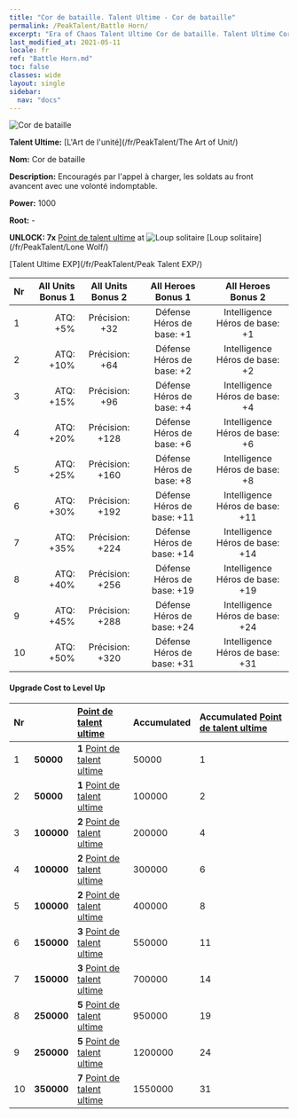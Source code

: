 ```yaml
---
title: "Cor de bataille. Talent Ultime - Cor de bataille"
permalink: /PeakTalent/Battle Horn/
excerpt: "Era of Chaos Talent Ultime Cor de bataille. Talent Ultime Cor de bataille. Cor de bataille"
last_modified_at: 2021-05-11
locale: fr
ref: "Battle Horn.md"
toc: false
classes: wide
layout: single
sidebar:
  nav: "docs"
---
```


  ![Cor de bataille](/images/pt/talent_2004.png)

  **Talent Ultime:** [L'Art de l'unité](/fr/PeakTalent/The Art of Unit/)

  **Nom:** Cor de bataille

  **Description:** Encouragés par l'appel à charger, les soldats au front avancent avec une volonté indomptable.

  **Power:** 1000

  **Root:** -

  **UNLOCK: 7x** [Point de talent ultime](/ItemsFR/con_934/) at ![Loup solitaire](/images/pt/talent_2001.png) [Loup solitaire](/fr/PeakTalent/Lone Wolf/)

  [Talent Ultime EXP](/fr/PeakTalent/Peak Talent EXP/)

  | Nr | All Units Bonus 1 | All Units Bonus 2 | All Heroes Bonus 1 | All Heroes Bonus 2 |
  |:---|--------------:|:-------------:|:-------------:|:-------------:|
  | 1 | ATQ: +5% | Précision: +32 | Défense Héros de base: +1 | Intelligence Héros de base: +1 |
  | 2 | ATQ: +10% | Précision: +64 | Défense Héros de base: +2 | Intelligence Héros de base: +2 |
  | 3 | ATQ: +15% | Précision: +96 | Défense Héros de base: +4 | Intelligence Héros de base: +4 |
  | 4 | ATQ: +20% | Précision: +128 | Défense Héros de base: +6 | Intelligence Héros de base: +6 |
  | 5 | ATQ: +25% | Précision: +160 | Défense Héros de base: +8 | Intelligence Héros de base: +8 |
  | 6 | ATQ: +30% | Précision: +192 | Défense Héros de base: +11 | Intelligence Héros de base: +11 |
  | 7 | ATQ: +35% | Précision: +224 | Défense Héros de base: +14 | Intelligence Héros de base: +14 |
  | 8 | ATQ: +40% | Précision: +256 | Défense Héros de base: +19 | Intelligence Héros de base: +19 |
  | 9 | ATQ: +45% | Précision: +288 | Défense Héros de base: +24 | Intelligence Héros de base: +24 |
  | 10 | ATQ: +50% | Précision: +320 | Défense Héros de base: +31 | Intelligence Héros de base: +31 |


#### Upgrade Cost to Level Up

  | Nr | <i class="fas fa-coins"/> | [Point de talent ultime](/ItemsFR/con_934/) | Accumulated <i class="fas fa-coins"/> | Accumulated [Point de talent ultime](/ItemsFR/con_934/) |
  |:---|:--------------|:-------------|:-------------|:-------------|
  | 1 | **50000** | **1** [Point de talent ultime](/ItemsFR/con_934/) | 50000 | 1 |
  | 2 | **50000** | **1** [Point de talent ultime](/ItemsFR/con_934/) | 100000 | 2 |
  | 3 | **100000** | **2** [Point de talent ultime](/ItemsFR/con_934/) | 200000 | 4 |
  | 4 | **100000** | **2** [Point de talent ultime](/ItemsFR/con_934/) | 300000 | 6 |
  | 5 | **100000** | **2** [Point de talent ultime](/ItemsFR/con_934/) | 400000 | 8 |
  | 6 | **150000** | **3** [Point de talent ultime](/ItemsFR/con_934/) | 550000 | 11 |
  | 7 | **150000** | **3** [Point de talent ultime](/ItemsFR/con_934/) | 700000 | 14 |
  | 8 | **250000** | **5** [Point de talent ultime](/ItemsFR/con_934/) | 950000 | 19 |
  | 9 | **250000** | **5** [Point de talent ultime](/ItemsFR/con_934/) | 1200000 | 24 |
  | 10 | **350000** | **7** [Point de talent ultime](/ItemsFR/con_934/) | 1550000 | 31 |
